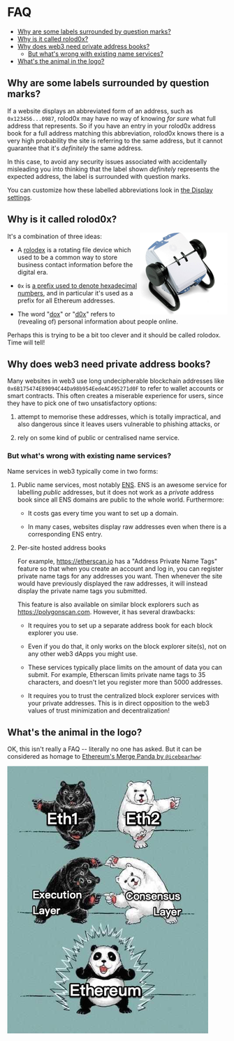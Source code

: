 # FAQ

- [Why are some labels surrounded by question marks?](#abbrevs)
- [Why is it called rolod0x?](#name)
- [Why does web3 need private address books?](#why)
  - [But what's wrong with existing name services?](#name-services)
- [What's the animal in the logo?](#animal)

## Why are some labels surrounded by question marks? <a name="abbrevs"></a>

If a website displays an abbreviated form of an address, such as
`0x123456...0987`, rolod0x may have no way of knowing *for sure* what
full address that represents.  So if you have an entry in your rolod0x
address book for a full address matching this abbreviation, rolod0x
knows there is a very high probability the site is referring to the
same address, but it cannot guarantee that it's *definitely* the same
address.

In this case, to avoid any security issues associated with
accidentally misleading you into thinking that the label shown
*definitely* represents the expected address, the label is surrounded
with question marks.

You can customize how these labelled abbreviations look in
[the Display settings](./user-manual.md#display).

## Why is it called rolod0x? <a name="name"></a>

<img src="./images/rotary-card-file.jpg" align="right" width="200"
     alt="Rotary business card file" />

It's a combination of three ideas:

- A [rolodex](https://en.wikipedia.org/wiki/Rolodex) is a rotating
  file device which used to be a common way to store business contact
  information before the digital era.

- `0x` is [a prefix used to denote hexadecimal numbers][0x],
  and in particular it's used as a prefix for all Ethereum addresses.

- The word
  "[dox](https://www.urbandictionary.com/define.php?term=dox)" or
  "[d0x](https://www.urbandictionary.com/define.php?term=d0x)" refers
  to (revealing of) personal information about people online.

[0x]: https://stackoverflow.com/questions/2670639/why-are-hexadecimal-numbers-prefixed-with-0x

Perhaps this is trying to be a bit too clever and it should be called
rolodox.  Time will tell!

## Why does web3 need private address books? <a name="why"></a>

Many websites in web3 use long undecipherable blockchain addresses like
`0x6B175474E89094C44Da98b954EedeAC495271d0F` to refer to wallet accounts or
smart contracts.  This often creates a miserable experience for users, since
they have to pick one of two unsatisfactory options:

1. attempt to memorise these addresses, which is totally impractical, and
   also dangerous since it leaves users vulnerable to phishing attacks, or

2. rely on some kind of public or centralised name service.

### But what's wrong with existing name services? <a name="name-services"></a>

Name services in web3 typically come in two forms:

1. Public name services, most notably [ENS](https://ens.domains/).
   ENS is an awesome service for labelling _public_ addresses, but
   it does not work as a _private_ address book since all ENS
   domains are public to the whole world. Furthermore:

   - It costs gas every time you want to set up a domain.

   - In many cases, websites display raw addresses even when there
     is a corresponding ENS entry.

2. Per-site hosted address books

   For example, <https://etherscan.io> has a "Address Private Name Tags"
   feature so that when you create an account and log in, you can register
   private name tags for any addresses you want.  Then whenever the site
   would have previously displayed the raw addresses, it will instead
   display the private name tags you submitted.

   This feature is also available on similar block explorers such as
   <https://polygonscan.com>.  However, it has several drawbacks:

   - It requires you to set up a separate address book for each block
     explorer you use.

   - Even if you do that, it only works on the block explorer site(s), not
     on any other web3 dApps you might use.

   - These services typically place limits on the amount of data you can
     submit.  For example, Etherscan limits private name tags to 35
     characters, and doesn't let you register more than 5000 addresses.

   - It requires you to trust the centralized block explorer services with
     your private addresses.  This is in direct opposition to the web3
     values of trust minimization and decentralization!

## What's the animal in the logo? <a name="animal"></a>

OK, this isn't really a FAQ -- literally no one has asked.  But it can
be considered as homage to [Ethereum's Merge Panda by `@icebearhww`][panda]:

![Ethereum Merge Panda](./images/ethereum_panda.png)

[panda]: https://twitter.com/icebearhww/status/1431970802040127498
